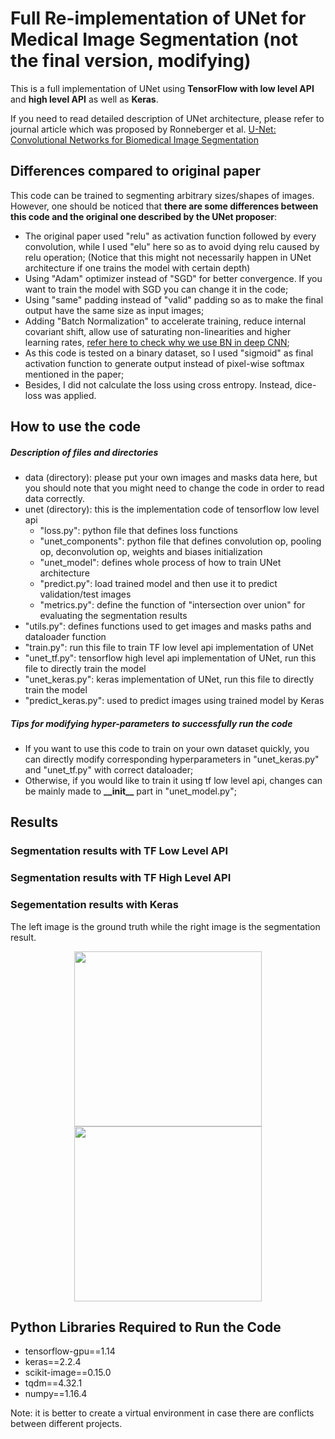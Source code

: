 # Full Re-implementation of UNet for Medical Image Segmentation (not the final version, modifying)
This is a full implementation of UNet using **TensorFlow with low level API** and **high level API** as well as **Keras**.

If you need to read detailed description of UNet architecture, please refer to journal article which was proposed by Ronneberger et al. [U-Net: Convolutional Networks for Biomedical Image Segmentation](https://arxiv.org/pdf/1505.04597.pdf)

## Differences compared to original paper
This code can be trained to segmenting arbitrary sizes/shapes of images. However, one should be noticed that **there are some differences between this code and the original one described by the UNet proposer**:
* The original paper used "relu" as activation function followed by every convolution, while I used "elu" here so as to avoid dying relu caused by relu operation; (Notice that this might not necessarily happen in UNet architecture if one trains the model with certain depth)
* Using "Adam" optimizer instead of "SGD" for better convergence. If you want to train the model with SGD you can change it in the code;
* Using "same" padding instead of "valid" padding so as to make the final output have the same size as input images;
* Adding "Batch Normalization" to accelerate training, reduce internal covariant shift, allow use of saturating non-linearities and higher learning rates, [refer here to check why we use BN in deep CNN](https://gist.github.com/shagunsodhani/4441216a298df0fe6ab0);
* As this code is tested on a binary dataset, so I used "sigmoid" as final activation function to generate output instead of pixel-wise softmax mentioned in the paper;
* Besides, I did not calculate the loss using cross entropy. Instead, dice-loss was applied.

## How to use the code
##### Description of files and directories
- data (directory): please put your own images and masks data here, but you should note that you might need to change the code in order to read data correctly.
- unet (directory): this is the implementation code of tensorflow low level api
  - "loss.py": python file that defines loss functions
  - "unet_components": python file that defines convolution op, pooling op, deconvolution op, weights and biases initialization
  - "unet_model": defines whole process of how to train UNet architecture
  - "predict.py": load trained model and then use it to predict validation/test images
  - "metrics.py": define the function of "intersection over union" for evaluating the segmentation results
- "utils.py": defines functions used to get images and masks paths and dataloader function
- "train.py": run this file to train TF low level api implementation of UNet
- "unet_tf.py": tensorflow high level api implementation of UNet, run this file to directly train the model
- "unet_keras.py": keras implementation of UNet, run this file to directly train the model
- "predict_keras.py": used to predict images using trained model by Keras

##### Tips for modifying hyper-parameters to successfully run the code
- If you want to use this code to train on your own dataset quickly, you can directly modify corresponding hyperparameters in "unet_keras.py" and "unet_tf.py" with correct dataloader;
- Otherwise, if you would like to train it using tf low level api, changes can be mainly made to **\_\_init\_\_** part in "unet_model.py";

## Results
### Segmentation results with TF Low Level API


### Segmentation results with TF High Level API


### Segementation results with Keras
The left image is the ground truth while the right image is the segmentation result.
<p align="center">
	<img src="https://github.com/JielongZ/full-reimplemnetation-of-unet/blob/master/images/Ground%20Truth.png" width="300" height="280">
	<img src="https://github.com/JielongZ/full-reimplemnetation-of-unet/blob/master/images/predictions.png" width="300" height="280">
</p>

## Python Libraries Required to Run the Code
* tensorflow-gpu==1.14
* keras==2.2.4
* scikit-image==0.15.0
* tqdm==4.32.1
* numpy==1.16.4

Note: it is better to create a virtual environment in case there are conflicts between different projects.
